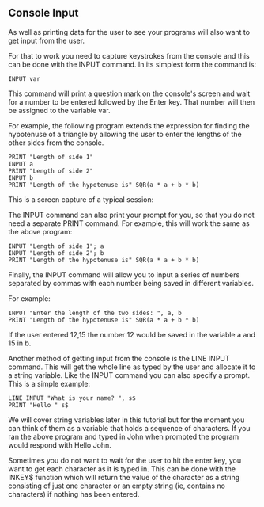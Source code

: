 ## Console Input

As well as printing data for the user to see your programs will also want to get input from the user.

For that to work you need to capture keystrokes from the console and this can be done with the
INPUT command. In its simplest form the command is:

```basic
INPUT var
```


This command will print a question mark on the console's screen and wait for a number to be entered
followed by the Enter key. That number will then be assigned to the variable var.



For example, the following program extends the expression for finding the hypotenuse of a triangle by
allowing the user to enter the lengths of the other sides from the console.

```basic
PRINT "Length of side 1"
INPUT a
PRINT "Length of side 2"
INPUT b
PRINT "Length of the hypotenuse is" SQR(a * a + b * b)
```

This is a screen capture of a typical session:

The INPUT command can also print your prompt for you, so that you do not need a separate PRINT
command. For example, this will work the same as the above program:

```basic
INPUT "Length of side 1"; a
INPUT "Length of side 2"; b
PRINT "Length of the hypotenuse is" SQR(a * a + b * b)
```

Finally, the INPUT command will allow you to input a series of numbers separated by commas with
each number being saved in different variables.

For example:

```basic
INPUT "Enter the length of the two sides: ", a, b
PRINT "Length of the hypotenuse is" SQR(a * a + b * b)
```

If the user entered 12,15 the number 12 would be saved in the variable a and 15 in b.

Another method of getting input from the console is the LINE INPUT command. This will get the
whole line as typed by the user and allocate it to a string variable. Like the INPUT command you can
also specify a prompt. This is a simple example:

```basic
LINE INPUT "What is your name? ", s$
PRINT "Hello " s$
```

We will cover string variables later in this tutorial but for the moment you can think of them as a
variable that holds a sequence of characters. If you ran the above program and typed in John when
prompted the program would respond with Hello John.

Sometimes you do not want to wait for the user to hit the enter key, you want to get each character as
it is typed in. This can be done with the INKEY$ function which will return the value of the character
as a string consisting of just one character or an empty string (ie, contains no characters) if nothing has
been entered.

